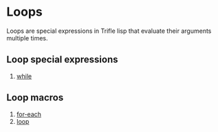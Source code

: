 # Loops

Loops are special expressions in Trifle lisp that evaluate their arguments multiple
times.

## Loop special expressions

1. [while](Loops-While.md)

## Loop macros

1. [for-each](Loops-ForEach.md)
2. [loop](Loops-Loop.md)
